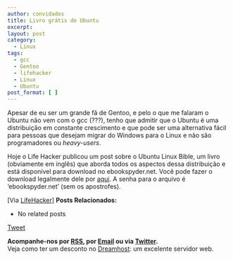 ```yaml
---
author: convidados
title: Livro grátis de Ubuntu
excerpt:
layout: post
category:
  - Linux
tags:
  - gcc
  - Gentoo
  - lifehacker
  - Linux
  - Ubuntu
post_format: [ ]
---
```

Apesar de eu ser um grande fã de Gentoo, e pelo o que me falaram o Ubuntu não vem com o gcc (???), tenho que admitir que o Ubuntu é uma distribuição em constante crescimento e que pode ser uma alternativa fácil para pessoas que desejam migrar do Windows para o Linux e não são programadores ou *heavy-users*.

Hoje o Life Hacker publicou um post sobre o Ubuntu Linux Bible, um livro (obviamente em inglês) que aborda todos os aspectos dessa distribuição e está disponível para download no ebookspyder.net. Você pode fazer o download legalmente dele por [aqui][1]. A senha para o arquivo é ‘ebookspyder.net’ (sem os apostrofes).

[Via [LifeHacker][2]] 
**Posts Relacionados:** 
*   No related posts



[Tweet][3] 





**Acompanhe-nos por [ RSS][4], por [Email][5] ou via [Twitter][6].**  
Veja como ter um desconto no [Dreamhost][7]: um excelente servidor web.

 [1]: http://ebookspyder.net/index.php/2007/03/03/ubuntu-linux-bible.html "Ubuntu Linux Bible"
 [2]: http://lifehacker.com/software/ubuntu/learn-ubuntu-linux-with-freely-available-ebook-241847.php "Learn Ubuntu Linux with freely available e-book"
 [3]: https://twitter.com/share
 [4]: http://feeds.feedburner.com/VidaGeek
 [5]: http://feedburner.google.com/fb/a/mailverify?uri=VidaGeek&loc=pt_BR
 [6]: http://twitter.com/blogvidageek
 [7]: http://vidageek.net/dreamhost/
